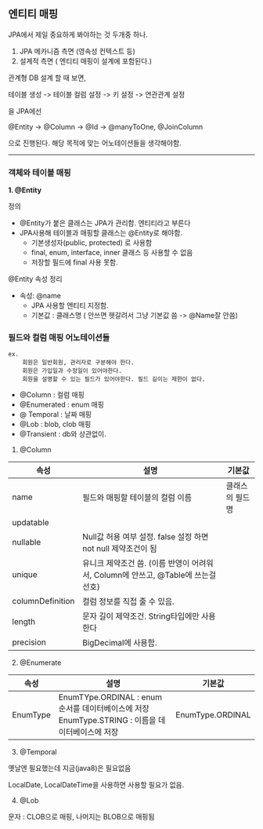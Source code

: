 ## 엔티티 매핑

JPA에서 제일 중요하게 봐야하는 것 두개중 하나.

1. JPA 메카니즘 측면 (영속성 컨텍스트 등)
2. 설계적 측면 ( 엔티티 매핑이 설계에 포함된다.)



관계형 DB 설계 할 때 보면,

테이블 생성 -> 테이블 컬럼 설정 -> 키 설정 -> 연관관계 설정

을 JPA에선

@Entity -> @Column -> @Id -> @manyToOne, @JoinColumn

으로 진행된다. 해당 목적에 맞는 어노테이션들을 생각해야함.

---

### 객체와 테이블 매핑

**1. @Entity**

정의

- @Entity가 붙은 클래스는 JPA가 관리함. 엔티티라고 부른다
- JPA사용해 테이블과 매핑할 클래스는 @Entity로 해야함.
  - 기본생성자(public, protected) 로 사용함
  - final, enum, interface, inner 클래스 등 사용할 수 없음
  - 저장할 필드에 final 사용 못함.

@Entity 속성 정리

- 속성: @name
  - JPA 사용할 엔티티 지정함.
  - 기본값 : 클래스명 ( 안쓰면 헷갈려서 그냥 기본값 씀 -> @Name잘 안씀)



### 필드와 컬럼 매핑 어노테이션들

```text
ex. 
	회원은 일반회원, 관리자로 구분해야 한다.
	회원은 가입일과 수정일이 있어야한다.
	회원을 설명할 수 있는 필드가 있어야한다. 필드 길이는 제한이 없다.
```

- @Column : 컬럼 매핑
- @Enumerated : enum 매핑
- @ Temporal : 날짜 매핑
- @Lob : blob, clob 매핑
- @Transient : db와 상관없이.

1. @Column

| 속성             | 설명                                                         | 기본값          |
| ---------------- | ------------------------------------------------------------ | --------------- |
| name             | 필드와 매핑할 테이블의 컬럼 이름                             | 클래스의 필드명 |
| updatable        |                                                              |                 |
| nullable         | Null값 허용 여부 설정. false 설정 하면 not null 제약조건이 됨 |                 |
| unique           | 유니크 제약조건 씀. (이름 반영이 어려워서, Column에 안쓰고, @Table에 쓰는걸 선호) |                 |
| columnDefinition | 컬럼 정보를 직접 줄 수 있음.                                 |                 |
| length           | 문자 길이 제약조건. String타입에만 사용한다                  |                 |
| precision        | BigDecimal에 사용함.                                         |                 |



2. @Enumerate

| 속성     | 설명                                                         | 기본값           |
| -------- | ------------------------------------------------------------ | ---------------- |
| EnumType | EnumTYpe.ORDINAL : enum순서를 데이터베이스에 저장<br />EnumType.STRING : 이름을 데이터베이스에 저장 | EnumType.ORDINAL |



3. @Temporal

옛날엔 필요했는데 지금(java8)은 필요없음

LocalDate, LocalDateTime을 사용하면 사용할 필요가 없음.





4. @Lob

문자 : CLOB으로 매핑, 나머지는 BLOB으로 매핑됨

